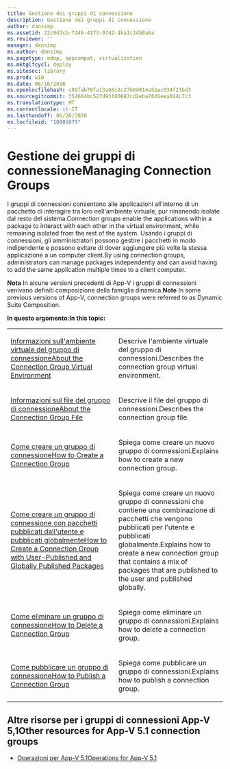 ```yaml
---
title: Gestione dei gruppi di connessione
description: Gestione dei gruppi di connessione
author: dansimp
ms.assetid: 22c9d3cb-7246-4173-9742-4ba1c24b0a6a
ms.reviewer: ''
manager: dansimp
ms.author: dansimp
ms.pagetype: mdop, appcompat, virtualization
ms.mktglfcycl: deploy
ms.sitesec: library
ms.prod: w10
ms.date: 06/16/2016
ms.openlocfilehash: c89fab70fa13a66c2c27b8d014a5bac034f21bd3
ms.sourcegitcommit: 354664bc527d93f80687cd2eba70d1eea024c7c3
ms.translationtype: MT
ms.contentlocale: it-IT
ms.lasthandoff: 06/26/2020
ms.locfileid: "10805079"
---
```

# <span data-ttu-id="ea3a3-103">Gestione dei gruppi di connessione</span><span class="sxs-lookup"><span data-stu-id="ea3a3-103">Managing Connection Groups</span></span>


<span data-ttu-id="ea3a3-104">I gruppi di connessioni consentono alle applicazioni all'interno di un pacchetto di interagire tra loro nell'ambiente virtuale, pur rimanendo isolate dal resto del sistema.</span><span class="sxs-lookup"><span data-stu-id="ea3a3-104">Connection groups enable the applications within a package to interact with each other in the virtual environment, while remaining isolated from the rest of the system.</span></span> <span data-ttu-id="ea3a3-105">Usando i gruppi di connessioni, gli amministratori possono gestire i pacchetti in modo indipendente e possono evitare di dover aggiungere più volte la stessa applicazione a un computer client.</span><span class="sxs-lookup"><span data-stu-id="ea3a3-105">By using connection groups, administrators can manage packages independently and can avoid having to add the same application multiple times to a client computer.</span></span>

<span data-ttu-id="ea3a3-106">**Nota**  In alcune versioni precedenti di App-V i gruppi di connessioni venivano definiti composizione della famiglia dinamica.</span><span class="sxs-lookup"><span data-stu-id="ea3a3-106">**Note** In some previous versions of App-V, connection groups were referred to as Dynamic Suite Composition.</span></span>

 

**<span data-ttu-id="ea3a3-107">In questo argomento:</span><span class="sxs-lookup"><span data-stu-id="ea3a3-107">In this topic:</span></span>**

<table>
<colgroup>
<col width="50%" />
<col width="50%" />
</colgroup>
<tbody>
<tr class="odd">
<td align="left"><p><a href="about-the-connection-group-virtual-environment51.md" data-raw-source="[About the Connection Group Virtual Environment](about-the-connection-group-virtual-environment51.md)"><span data-ttu-id="ea3a3-108">Informazioni sull'ambiente virtuale del gruppo di connessione</span><span class="sxs-lookup"><span data-stu-id="ea3a3-108">About the Connection Group Virtual Environment</span></span></a></p></td>
<td align="left"><p><span data-ttu-id="ea3a3-109">Descrive l'ambiente virtuale del gruppo di connessioni.</span><span class="sxs-lookup"><span data-stu-id="ea3a3-109">Describes the connection group virtual environment.</span></span></p></td>
</tr>
<tr class="even">
<td align="left"><p><a href="about-the-connection-group-file51.md" data-raw-source="[About the Connection Group File](about-the-connection-group-file51.md)"><span data-ttu-id="ea3a3-110">Informazioni sul file del gruppo di connessione</span><span class="sxs-lookup"><span data-stu-id="ea3a3-110">About the Connection Group File</span></span></a></p></td>
<td align="left"><p><span data-ttu-id="ea3a3-111">Descrive il file del gruppo di connessioni.</span><span class="sxs-lookup"><span data-stu-id="ea3a3-111">Describes the connection group file.</span></span></p></td>
</tr>
<tr class="odd">
<td align="left"><p><a href="how-to-create-a-connection-group51.md" data-raw-source="[How to Create a Connection Group](how-to-create-a-connection-group51.md)"><span data-ttu-id="ea3a3-112">Come creare un gruppo di connessione</span><span class="sxs-lookup"><span data-stu-id="ea3a3-112">How to Create a Connection Group</span></span></a></p></td>
<td align="left"><p><span data-ttu-id="ea3a3-113">Spiega come creare un nuovo gruppo di connessioni.</span><span class="sxs-lookup"><span data-stu-id="ea3a3-113">Explains how to create a new connection group.</span></span></p></td>
</tr>
<tr class="even">
<td align="left"><p><a href="how-to-create-a-connection-group-with-user-published-and-globally-published-packages51.md" data-raw-source="[How to Create a Connection Group with User-Published and Globally Published Packages](how-to-create-a-connection-group-with-user-published-and-globally-published-packages51.md)"><span data-ttu-id="ea3a3-114">Come creare un gruppo di connessione con pacchetti pubblicati dall'utente e pubblicati globalmente</span><span class="sxs-lookup"><span data-stu-id="ea3a3-114">How to Create a Connection Group with User-Published and Globally Published Packages</span></span></a></p></td>
<td align="left"><p><span data-ttu-id="ea3a3-115">Spiega come creare un nuovo gruppo di connessioni che contiene una combinazione di pacchetti che vengono pubblicati per l'utente e pubblicati globalmente.</span><span class="sxs-lookup"><span data-stu-id="ea3a3-115">Explains how to create a new connection group that contains a mix of packages that are published to the user and published globally.</span></span></p></td>
</tr>
<tr class="odd">
<td align="left"><p><a href="how-to-delete-a-connection-group51.md" data-raw-source="[How to Delete a Connection Group](how-to-delete-a-connection-group51.md)"><span data-ttu-id="ea3a3-116">Come eliminare un gruppo di connessione</span><span class="sxs-lookup"><span data-stu-id="ea3a3-116">How to Delete a Connection Group</span></span></a></p></td>
<td align="left"><p><span data-ttu-id="ea3a3-117">Spiega come eliminare un gruppo di connessioni.</span><span class="sxs-lookup"><span data-stu-id="ea3a3-117">Explains how to delete a connection group.</span></span></p></td>
</tr>
<tr class="even">
<td align="left"><p><a href="how-to-publish-a-connection-group51.md" data-raw-source="[How to Publish a Connection Group](how-to-publish-a-connection-group51.md)"><span data-ttu-id="ea3a3-118">Come pubblicare un gruppo di connessione</span><span class="sxs-lookup"><span data-stu-id="ea3a3-118">How to Publish a Connection Group</span></span></a></p></td>
<td align="left"><p><span data-ttu-id="ea3a3-119">Spiega come pubblicare un gruppo di connessioni.</span><span class="sxs-lookup"><span data-stu-id="ea3a3-119">Explains how to publish a connection group.</span></span></p></td>
</tr>
</tbody>
</table>

 






## <span data-ttu-id="ea3a3-120">Altre risorse per i gruppi di connessioni App-V 5,1</span><span class="sxs-lookup"><span data-stu-id="ea3a3-120">Other resources for App-V 5.1 connection groups</span></span>


-   [<span data-ttu-id="ea3a3-121">Operazioni per App-V 5.1</span><span class="sxs-lookup"><span data-stu-id="ea3a3-121">Operations for App-V 5.1</span></span>](operations-for-app-v-51.md)

 

 





